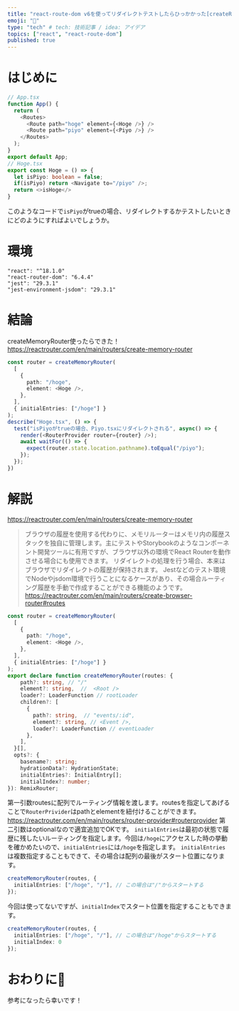 ```yaml
---
title: "react-route-dom v6を使ってリダイレクトテストしたらひっかかった[createReactRouter使ってみよう]"
emoji: "🐥"
type: "tech" # tech: 技術記事 / idea: アイデア
topics: ["react", "react-route-dom"]
published: true
---
```

# はじめに
```ts
// App.tsx
function App() {
  return (
    <Routes>
      <Route path="hoge" element={<Hoge />} />
      <Route path="piyo" element={<Piyo />} />
    </Routes>
  );
}
export default App;
// Hoge.tsx
export const Hoge = () => {
  let isPiyo: boolean = false;
  if(isPiyo) return <Navigate to="/piyo" />;
  return <>isHoge</>
}
```
このようなコードで```isPiyo```がtrueの場合、リダイレクトするかテストしたいときにどのようにすればよいでしょうか。
# 環境
```
"react": "^18.1.0"
"react-router-dom": "6.4.4"
"jest": "29.3.1"
"jest-environment-jsdom": "29.3.1"
```
# 結論
createMemoryRouter使ったらできた！
https://reactrouter.com/en/main/routers/create-memory-router
```ts
const router = createMemoryRouter(
  [
    {
      path: "/hoge",
      element: <Hoge />,
    },
  ],
  { initialEntries: ["/hoge"] }
);
describe("Hoge.tsx", () => {
  test("isPiyoがtrueの場合、Piyo.tsxにリダイレクトされる", async() => {
    render(<RouterProvider router={router} />);
    await waitFor(() => {
      expect(router.state.location.pathname).toEqual("/piyo");
    });
  });
})
```
# 解説
https://reactrouter.com/en/main/routers/create-memory-router
> ブラウザの履歴を使用する代わりに、メモリルーターはメモリ内の履歴スタックを独自に管理します。主にテストやStorybookのようなコンポーネント開発ツールに有用ですが、ブラウザ以外の環境でReact Routerを動作させる場合にも使用できます。
リダイレクトの処理を行う場合、本来はブラウザでリダイレクトの履歴が保持されます。
Jestなどのテスト環境でNodeやjsdom環境で行うことになるケースがあり、その場合ルーティング履歴を手動で作成することができる機能のようです。
https://reactrouter.com/en/main/routers/create-browser-router#routes
```ts
const router = createMemoryRouter(
  [
    {
      path: "/hoge",
      element: <Hoge />,
    },
  ],
  { initialEntries: ["/hoge"] }
);
export declare function createMemoryRouter(routes: {
    path?: string, // "/"
    element?: string,  //  <Root />
    loader?: LoaderFunction // rootLoader
    children?: [
      {
        path?: string,  // "events/:id",
        element?: string, // <Event />,
        loader?: LoaderFunction // eventLoader
      },
    ],
  }[],
  opts?: {
    basename?: string;
    hydrationData?: HydrationState;
    initialEntries?: InitialEntry[];
    initialIndex?: number;
}): RemixRouter;
```
第一引数routesに配列でルーティング情報を渡します。routesを指定してあげることで```RouterPrivider```はpathとelementを紐付けることができます。
https://reactrouter.com/en/main/routers/router-provider#routerprovider
第二引数はoptionalなので適宜追加でOKです。
```initialEntries```は最初の状態で履歴に残したいルーティングを指定します。今回は```/hoge```にアクセスした時の挙動を確かめたいので、```initialEntries```には```/hoge```を指定します。
```initialEntries```は複数指定することもできて、その場合は配列の最後がスタート位置になります。
```ts
createMemoryRouter(routes, {
  initialEntries: ["/hoge", "/"], // この場合は"/"からスタートする
});
```
今回は使ってないですが、```initialIndex```でスタート位置を指定することもできます。
```ts
createMemoryRouter(routes, {
  initialEntries: ["/hoge", "/"], // この場合は"/hoge"からスタートする
  initialIndex: 0
});
```
# おわりに🐥
参考になったら幸いです！